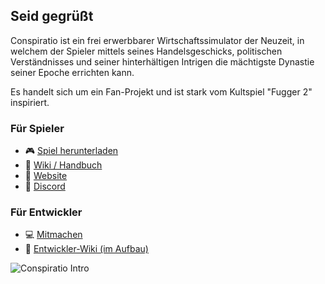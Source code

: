 ## Seid gegrüßt

Conspiratio ist ein frei erwerbbarer Wirtschaftssimulator der Neuzeit, in welchem der Spieler mittels seines Handelsgeschicks, politischen Verständnisses und seiner hinterhältigen Intrigen die mächtigste Dynastie seiner Epoche errichten kann.

Es handelt sich um ein Fan-Projekt und ist stark vom Kultspiel "Fugger 2" inspiriert.

### Für Spieler

- :video_game: [Spiel herunterladen](https://github.com/Conspiratio/Conspiratio.WinForms/releases)
- :book: [Wiki / Handbuch](https://github.com/Conspiratio/Conspiratio.Wiki/wiki)
- :small_blue_diamond: [Website](https://conspiratio.net)
- :small_blue_diamond: [Discord](https://discord.gg/dxkC5DPgRY)

### Für Entwickler

- :computer: [Mitmachen](https://github.com/Conspiratio/Conspiratio.Lib#mitmachen)
- :book: [Entwickler-Wiki (im Aufbau)](https://github.com/Conspiratio/Conspiratio.WinForms/wiki)

![Conspiratio Intro](https://github.com/Conspiratio/.github/tree/main/profile/ConspiratioIntro.jpg)